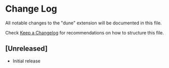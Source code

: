 # Change Log

All notable changes to the "dune" extension will be documented in this file.

Check [Keep a Changelog](http://keepachangelog.com/) for recommendations on how to structure this file.

## [Unreleased]

- Initial release
